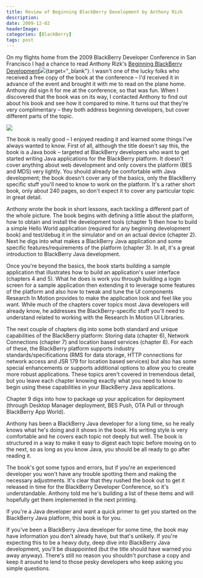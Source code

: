 ```yaml
---
title: Review of Beginning BlackBerry Development by Anthony Rizk
description: 
date: 2009-12-02
headerImage: 
categories: [BlackBerry]
tags: post
---
```


On my flights home from the 2009 BlackBerry Developer Conference in San Francisco I had a chance to read Anthony Rizk's [Beginning BlackBerry Development](https://www.amazon.com/gp/product/1430272252?ie=UTF8&tag=mcnsof-20&linkCode=as2&camp=1789&creative=390957&creativeASIN=1430272252)![](https://www.assoc-amazon.com/e/ir?t=mcnsof-20&l=as2&o=1&a=1430272252){target="_blank"}. I wasn't one of the lucky folks who received a free copy of the book at the conference – I'd received it in advance of the event and brought it with me to read on the plane home. Anthony did sign it for me at the conference, so that was fun. When I discovered that the book was on its way, I contacted Anthony to find out about his book and see how it compared to mine. It turns out that they're very complimentary – they both address beginning developers, but cover different parts of the topic.

![](/images/2009/beginning-blackbery-development-120.png)

The book is really good – I enjoyed reading it and learned some things I've always wanted to know. First of all, although the title doesn't say this, the book is a Java book – targeted at BlackBerry developers who want to get started writing Java applications for the BlackBerry platform. It doesn't cover anything about web development and only covers the platform (BES and MDS) very lightly. You should already be comfortable with Java development; the book doesn't cover any of the basics, only the BlackBerry specific stuff you'll need to know to work on the platform. It's a rather short book, only about 240 pages, so don't expect it to cover any particular topic in great detail.

Anthony wrote the book in short lessons, each tackling a different part of the whole picture. The book begins with defining a little about the platform, how to obtain and install the development tools (chapter 1) then how to build a simple Hello World application (required for any beginning development book) and test/debug it in the simulator and on an actual device (chapter 2). Next he digs into what makes a BlackBerry Java application and some specific features/requirements of the platform (chapter 3). In all, it's a great introduction to BlackBerry Java development.

Once you're beyond the basics, the book starts building a sample application that illustrates how to build an application's user interface (chapters 4 and 5). What he does is work you through building a login screen for a sample application then extending it to leverage some features of the platform and also how to tweak and tune the UI components Research In Motion provides to make the application look and feel like you want. While much of the chapters cover topics most Java developers will already know, he addresses the BlackBerry-specific stuff you'll need to understand related to working with the Research In Motion UI Libraries.

The next couple of chapters dig into some both standard and unique capabilities of the BlackBerry platform: Storing data (chapter 6), Network Connections (chapter 7) and location based services (chapter 8). For each of these, the BlackBerry platform supports industry standards/specifications (RMS for data storage, HTTP connections for network access and JSR 179 for location based services) but also has some special enhancements or supports additional options to allow you to create more robust applications. These topics aren't covered in tremendous detail, but you leave each chapter knowing exactly what you need to know to begin using these capabilities in your BlackBerry Java applications.

Chapter 9 digs into how to package up your application for deployment (through Desktop Manager deployment, BES Push, OTA Pull or through BlackBerry App World).

Anthony has been a BlackBerry Java developer for a long time, so he really knows what he's doing and it shows in the book. His writing style is very comfortable and he covers each topic not deeply but well. The book is structured in a way to make it easy to digest each topic before moving on to the next, so as long as you know Java, you should be all ready to go after reading it.

The book's got some typos and errors, but if you're an experienced developer you won't have any trouble spotting them and making the necessary adjustments. It's clear that they rushed the book out to get it released in time for the BlackBerry Developer Conference, so it's understandable. Anthony told me he's building a list of these items and will hopefully get them implemented in the next printing.

If you're a Java developer and want a quick primer to get you started on the BlackBerry Java platform, this book is for you.

If you've been a BlackBerry Java developer for some time, the book may have information you don't already have, but that's unlikely. If you're expecting this to be a heavy duty, deep dive into BlackBerry Java development, you'll be disappointed (but the title should have warned you away anyway). There's still no reason you shouldn't purchase a copy and keep it around to lend to those pesky developers who keep asking you simple questions.